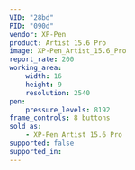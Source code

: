 ```yaml
---
VID: "28bd"
PID: "090d"
vendor: XP-Pen
product: Artist 15.6 Pro
image: XP-Pen_Artist_15.6_Pro
report_rate: 200
working_area:
    width: 16
    height: 9
    resolution: 2540
pen:
    pressure_levels: 8192
frame_controls: 8 buttons
sold_as:
    - XP-Pen Artist 15.6 Pro
supported: false
supported_in:
---
```

